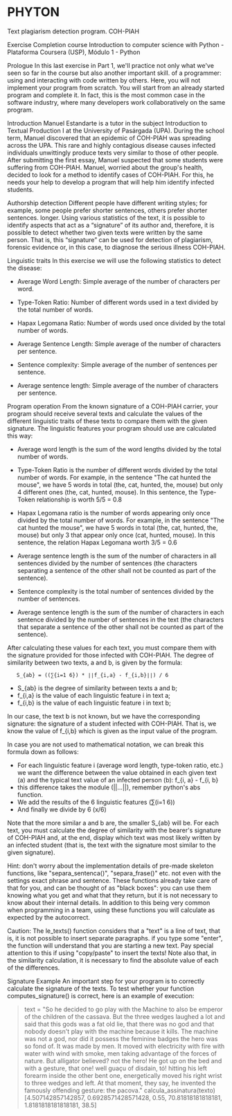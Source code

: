 # PHYTON
Text plagiarism detection program. COH-PIAH


Exercise Completion course Introduction to computer science with Python - Plataforma Coursera (USP), Módulo 1 - Python

Prologue
In this last exercise in Part 1, we'll practice not only what we've seen so far in the course but also another important skill.
of a programmer: using and interacting with code written by others. Here, you will not implement your program from scratch.
You will start from an already started program and complete it. In fact, this is the most common case in the software industry,
where many developers work collaboratively on the same program.

Introduction
Manuel Estandarte is a tutor in the subject Introduction to Textual Production I at the University of Pasárgada (UPA). During the school term,
Manuel discovered that an epidemic of COH-PIAH was spreading across the UPA. This rare and highly contagious disease causes
infected individuals unwittingly produce texts very similar to those of other people. After submitting the first essay,
Manuel suspected that some students were suffering from COH-PIAH. Manuel, worried about the group's health, decided to look for a method to
identify cases of COH-PIAH. For this, he needs your help to develop a program that will help him identify infected students.

Authorship detection
Different people have different writing styles; for example, some people prefer shorter sentences, others prefer shorter sentences.
longer. Using various statistics of the text, it is possible to identify aspects that act as a “signature” of its author and,
therefore, it is possible to detect whether two given texts were written by the same person. That is, this “signature” can be used for detection
of plagiarism, forensic evidence or, in this case, to diagnose the serious illness COH-PIAH.

Linguistic traits
In this exercise we will use the following statistics to detect the disease:

*  Average Word Length: Simple average of the number of characters per word.

*  Type-Token Ratio: Number of different words used in a text divided by the total number of words.

*  Hapax Legomana Ratio: Number of words used once divided by the total number of words.

*  Average Sentence Length: Simple average of the number of characters per sentence.

*  Sentence complexity: Simple average of the number of sentences per sentence.

*  Average sentence length: Simple average of the number of characters per sentence.

Program operation
From the known signature of a COH-PIAH carrier, your program should receive several texts and calculate the values ​​of the different
linguistic traits of these texts to compare them with the given signature. The linguistic features your program should use are calculated
this way:

*   Average word length is the sum of the word lengths divided by the total number of words.
* Type-Token Ratio is the number of different words divided by the total number of words. For example, in the sentence "The cat hunted the mouse",
    we have 5 words in total (the, cat, hunted, the, mouse) but only 4 different ones (the, cat, hunted, mouse). In this sentence, the Type-Token relationship is worth
    5/5 = 0.8
* Hapax Legomana ratio is the number of words appearing only once divided by the total number of words. For example, in the sentence "The cat hunted the mouse",
    we have 5 words in total (the, cat, hunted, the, mouse) but only 3 that appear only once (cat, hunted, mouse). In this sentence, the relation Hapax Legomana
    worth 3/5 = 0.6
* Average sentence length is the sum of the number of characters in all sentences divided by the number of sentences (the characters separating a
    sentence of the other shall not be counted as part of the sentence).
* Sentence complexity is the total number of sentences divided by the number of sentences.

*  Average sentence length is the sum of the number of characters in each sentence divided by the number of sentences in the text (the characters that separate a sentence
    of the other shall not be counted as part of the sentence).

After calculating these values for each text, you must compare them with the signature provided for those infected with COH-PIAH. The degree of similarity
between two texts, a and b, is given by the formula:

       S_{ab} = ((∑{i=1 6}) * ∣∣f_{i,a} - f_{i,b}∣∣) / 6

*  S_{ab} is the degree of similarity between texts a and b;
* f_{i,a} is the value of each linguistic feature i in text a;
* f_{i,b} is the value of each linguistic feature i in text b;


In our case, the text b is not known, but we have the corresponding signature: the signature of a student infected with COH-PIAH. That is, we know the value of
f_{i,b} which is given as the input value of the program.

In case you are not used to mathematical notation, we can break this formula down as follows:

*   For each linguistic feature i (average word length, type-token ratio, etc.) we want the difference between the value obtained in each given text (a) and the
    typical text value of an infected person (b): f_{i, a} - f_{i, b}
* this difference takes the module (||...||), remember python's abs function.
* We add the results of the 6 linguistic features (∑(i=1 6))
* And finally we divide by 6 (x/6)

Note that the more similar a and b are, the smaller S_{ab} will be. For each text, you must calculate the degree of similarity with the bearer's signature
of COH-PIAH and, at the end, display which text was most likely written by an infected student (that is, the text with the signature most similar to the given signature).

Hint: don't worry about the implementation details of pre-made skeleton functions, like "separa_sentenca()", "separa_frase()" etc. not even with the settings
exact phrase and sentence. These functions already take care of that for you, and can be thought of as "black boxes": you can use them knowing what you get and what
that they return, but it is not necessary to know about their internal details. In addition to this being very common when programming in a team, using these functions you will
calculate as expected by the autocorrect.

Caution: The le_texts() function considers that a "text" is a line of text, that is, it is not possible to insert separate paragraphs. if you type
some "enter", the function will understand that you are starting a new text. Pay special attention to this if using "copy/paste" to insert the texts!
Note also that, in the similarity calculation, it is necessary to find the absolute value of each of the differences.

Signature Example
An important step for your program is to correctly calculate the signature of the texts. To test whether your function computes_signature()
is correct, here is an example of execution:


>text = "So he decided to go play with the Machine to also be emperor of the children of the cassava. But the three wedges laughed a lot and said that this
            gods was a fat old lie, that there was no god and that nobody doesn't play with the machine because it kills. The machine was not a god,
            nor did it possess the feminine badges the hero was so fond of. It was made by men. It moved with electricity with fire with water with wind
            with smoke, men taking advantage of the forces of nature. But alligator believed? not the hero! He got up on the bed and with a gesture, that one! well
            guaçu of disdain, tó! hitting his left forearm inside the other bent one, energetically moved his right wrist to three wedges and left.
            At that moment, they say, he invented the famously offending gesture: the pacova."
>calcula_assinatura(texto)
>[4.507142857142857, 0.6928571428571428, 0.55, 70.81818181818181, 1.8181818181818181, 38.5]



